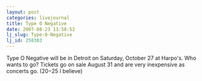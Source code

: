```yaml
---
layout: post
categories: livejournal
title: Type O Negative
date: 2007-08-23 13:58:52
lj_slug: Type-O-Negative
lj_id: 258303
---
```

Type O Negative will be in Detroit on Saturday, October 27 at Harpo's. Who wants to go? Tickets go on sale August 31 and are very inexpensive as concerts go. ($20-$25 I believe)
